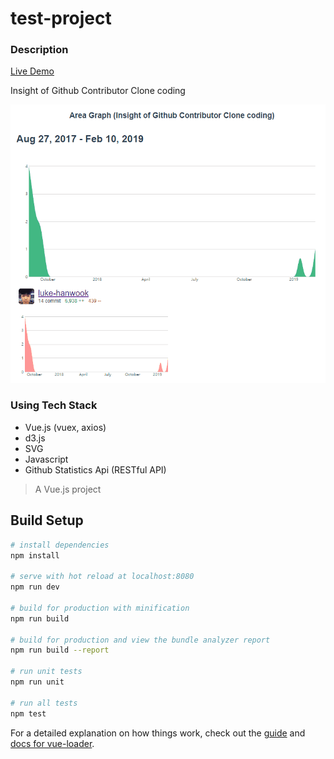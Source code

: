 # test-project

### Description

[Live Demo](https://v65v0nm1qy.codesandbox.io/)

Insight of Github Contributor Clone coding

![Demo Image](./githubclone.gif?raw=true)

### Using Tech Stack

- Vue.js (vuex, axios)
- d3.js
- SVG
- Javascript
- Github Statistics Api (RESTful API)

> A Vue.js project

## Build Setup

```bash
# install dependencies
npm install

# serve with hot reload at localhost:8080
npm run dev

# build for production with minification
npm run build

# build for production and view the bundle analyzer report
npm run build --report

# run unit tests
npm run unit

# run all tests
npm test
```

For a detailed explanation on how things work, check out the [guide](http://vuejs-templates.github.io/webpack/) and [docs for vue-loader](http://vuejs.github.io/vue-loader).
